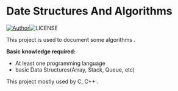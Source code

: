 # Date Structures And Algorithms

 [![Author](https://img.shields.io/badge/Author-Ther-blue.svg "Author")](https://zhousiwei.gitee.io "Author")![LICENSE](https://img.shields.io/github/license/28251536/algorithms "LICENSE")

This project is used to document some algorithms .

**Basic knowledge required:**

* At least one programming language 
* basic Data Structures(Array, Stack, Queue, etc)

This project mostly used by C, C++ .

